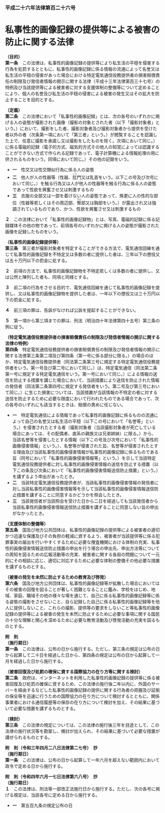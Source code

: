 ### 平成二十六年法律第百二十六号  
# 私事性的画像記録の提供等による被害の防止に関する法律  
  
**（目的）**  
**第一条**　この法律は、私事性的画像記録の提供等により私生活の平穏を侵害する行為を処罰するとともに、私事性的画像記録に係る情報の流通によって名誉又は私生活の平穏の侵害があった場合における特定電気通信役務提供者の損害賠償責任の制限及び発信者情報の開示に関する法律（平成十三年法律第百三十七号）の特例及び当該提供等による被害者に対する支援体制の整備等について定めることにより、個人の名誉及び私生活の平穏の侵害による被害の発生又はその拡大を防止することを目的とする。  
  
**（定義）**  
**第二条**　この法律において「私事性的画像記録」とは、次の各号のいずれかに掲げる人の姿態が撮影された画像（撮影の対象とされた者（以下「撮影対象者」という。）において、撮影をした者、撮影対象者及び撮影対象者から提供を受けた者以外の者（次条第一項において「第三者」という。）が閲覧することを認識した上で、任意に撮影を承諾し又は撮影をしたものを除く。次項において同じ。）に係る電磁的記録（電子的方式、磁気的方式その他人の知覚によっては認識することができない方式で作られる記録であって、電子計算機による情報処理の用に供されるものをいう。同項において同じ。）その他の記録をいう。  
* **一**　性交又は性交類似行為に係る人の姿態  
* **二**　他人が人の性器等（性器、<ruby>肛<rt>こう</rt></ruby>門又は乳首をいう。以下この号及び次号において同じ。）を触る行為又は人が他人の性器等を触る行為に係る人の姿態であって性欲を興奮させ又は刺激するもの  
* **三**　衣服の全部又は一部を着けない人の姿態であって、殊更に人の性的な部位（性器等若しくはその周辺部、<ruby>臀<rt>でん</rt></ruby>部又は胸部をいう。）が露出され又は強調されているものであり、かつ、性欲を興奮させ又は刺激するもの  
  
**２**　この法律において「私事性的画像記録物」とは、写真、電磁的記録に係る記録媒体その他の物であって、前項各号のいずれかに掲げる人の姿態が撮影された画像を記録したものをいう。  
  
**（私事性的画像記録提供等）**  
**第三条**　第三者が撮影対象者を特定することができる方法で、電気通信回線を通じて私事性的画像記録を不特定又は多数の者に提供した者は、三年以下の懲役又は五十万円以下の罰金に処する。  
  
**２**　前項の方法で、私事性的画像記録物を不特定若しくは多数の者に提供し、又は公然と陳列した者も、同項と同様とする。  
  
**３**　前二項の行為をさせる目的で、電気通信回線を通じて私事性的画像記録を提供し、又は私事性的画像記録物を提供した者は、一年以下の懲役又は三十万円以下の罰金に処する。  
  
**４**　前三項の罪は、告訴がなければ公訴を提起することができない。  
  
**５**　第一項から第三項までの罪は、刑法（明治四十年法律第四十五号）第三条の例に従う。  
  
**（特定電気通信役務提供者の損害賠償責任の制限及び発信者情報の開示に関する法律の特例）**  
**第四条**　特定電気通信役務提供者の損害賠償責任の制限及び発信者情報の開示に関する法律第三条第二項及び第四条（第一号に係る部分に限る。）の場合のほか、特定電気通信役務提供者（同法第二条第三号に規定する特定電気通信役務提供者をいう。第一号及び第二号において同じ。）は、特定電気通信（同法第二条第一号に規定する特定電気通信をいう。第一号において同じ。）による情報の送信を防止する措置を講じた場合において、当該措置により送信を防止された情報の発信者（同法第二条第四号に規定する発信者をいう。第二号及び第三号において同じ。）に生じた損害については、当該措置が当該情報の不特定の者に対する送信を防止するために必要な限度において行われたものである場合であって、次の各号のいずれにも該当するときは、賠償の責めに任じない。  
* **一**　特定電気通信による情報であって私事性的画像記録に係るものの流通によって自己の名誉又は私生活の平穏（以下この号において「名誉等」という。）を侵害されたとする者（撮影対象者（当該撮影対象者が死亡している場合にあっては、その配偶者、直系の親族又は兄弟姉妹）に限る。）から、当該名誉等を侵害したとする情報（以下この号及び次号において「私事性的画像侵害情報」という。）、名誉等が侵害された旨、名誉等が侵害されたとする理由及び当該私事性的画像侵害情報が私事性的画像記録に係るものである旨（同号において「私事性的画像侵害情報等」という。）を示して当該特定電気通信役務提供者に対し私事性的画像侵害情報の送信を防止する措置（以下この条及び次条において「私事性的画像侵害情報送信防止措置」という。）を講ずるよう申出があったとき。  
* **二**　当該特定電気通信役務提供者が、当該私事性的画像侵害情報の発信者に対し当該私事性的画像侵害情報等を示して当該私事性的画像侵害情報送信防止措置を講ずることに同意するかどうかを照会したとき。  
* **三**　当該発信者が当該照会を受けた日から二日を経過しても当該発信者から当該私事性的画像侵害情報送信防止措置を講ずることに同意しない旨の申出がなかったとき。  
  
**（支援体制の整備等）**  
**第五条**　国及び地方公共団体は、私事性的画像記録の提供等による被害者の適切かつ迅速な保護及びその負担の軽減に資するよう、被害者が当該提供等に係る犯罪事実の届出を行いやすくするために必要な捜査機関における体制の充実、私事性的画像侵害情報送信防止措置の申出を行う場合の申出先、申出方法等についての周知を図るための広報活動等の充実、被害者に関する各般の問題について一元的にその相談に応じ、適切に対応するために必要な体制の整備その他必要な措置を講ずるものとする。  
  
**（被害の発生を未然に防止するための教育及び啓発）**  
**第六条**　国及び地方公共団体は、私事性的画像記録等が拡散した場合においてはその被害の回復を図ることが著しく困難となることに鑑み、学校をはじめ、地域、家庭、職域その他の様々な場を通じて、自己に係る私事性的画像記録等に係る姿態の撮影をさせないこと、自ら記録した自己に係る私事性的画像記録等を他人に提供しないこと、これらの撮影、提供等の要求をしないこと等私事性的画像記録の提供等による被害の発生を未然に防止するために必要な事項に関する国民の十分な理解と関心を深めるために必要な教育活動及び啓発活動の充実を図るものとする。  
  
**附　則**  
**（施行期日）**  
**第一条**　この法律は、公布の日から施行する。ただし、第三条の規定は公布の日から起算して二十日を経過した日から、第四条の規定は公布の日から起算して一月を経過した日から施行する。  
  
**（被害回復及び処罰の確保に資する国際協力の在り方等に関する検討）**  
**第二条**　政府は、インターネットを利用した私事性的画像記録の提供等に係る被害回復及び処罰の確保に資するため、この法律の施行後二年以内に、外国のサーバーを経由するなどした私事性的画像記録の提供に関する行為者の把握及び証拠の保全等を迅速に行うための国際協力の在り方について検討するとともに、関係事業者における通信履歴等の保存の在り方について検討を加え、その結果に基づいて必要な措置を講ずるものとする。  
  
**（検討）**  
**第三条**　この法律の規定については、この法律の施行後三年を目途として、この法律の施行状況等を勘案し、検討が加えられ、その結果に基づいて必要な措置が講ぜられるものとする。  
  
**附　則（令和三年四月二八日法律第二七号）　抄**  
**（施行期日）**  
**第一条**　この法律は、公布の日から起算して一年六月を超えない範囲内において政令で定める日から施行する。  
  
**附　則（令和四年六月一七日法律第六八号）　抄**  
**（施行期日）**  
**１**　この法律は、刑法等一部改正法施行日から施行する。ただし、次の各号に掲げる規定は、当該各号に定める日から施行する。  
* **一**　第五百九条の規定公布の日  
  
